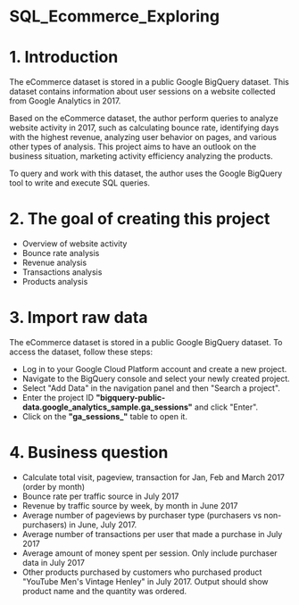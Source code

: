 # SQL_Ecommerce_Exploring
# 1. Introduction

The eCommerce dataset is stored in a public Google BigQuery dataset. This dataset contains information about user sessions on a website collected from Google Analytics in 2017.

Based on the eCommerce dataset, the author perform queries to analyze website activity in 2017, such as calculating bounce rate, identifying days with the highest revenue, analyzing user behavior on pages, and various other types of analysis. This project aims to have an outlook on the business situation, marketing activity efficiency analyzing the products.

To query and work with this dataset, the author uses the Google BigQuery tool to write and execute SQL queries.

# 2. The goal of creating this project

- Overview of website activity
- Bounce rate analysis
- Revenue analysis
- Transactions analysis
- Products analysis

# 3. Import raw data

The eCommerce dataset is stored in a public Google BigQuery dataset. To access the dataset, follow these steps:

- Log in to your Google Cloud Platform account and create a new project.
- Navigate to the BigQuery console and select your newly created project.
- Select "Add Data" in the navigation panel and then "Search a project".
- Enter the project ID **"bigquery-public-data.google_analytics_sample.ga_sessions"** and click "Enter".
- Click on the **"ga_sessions_"** table to open it.

# 4. Business question

-  Calculate total visit, pageview, transaction for Jan, Feb and March 2017 (order by month)
-  Bounce rate per traffic source in July 2017 
-  Revenue by traffic source by week, by month in June 2017
-  Average number of pageviews by purchaser type (purchasers vs non-purchasers) in June, July 2017.
-  Average number of transactions per user that made a purchase in July 2017
-  Average amount of money spent per session. Only include purchaser data in July 2017
-  Other products purchased by customers who purchased product "YouTube Men's Vintage Henley" in July 2017. Output should show product name and the quantity was ordered.
